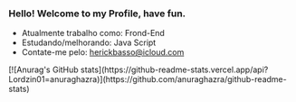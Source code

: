 ### Hello! Welcome to my Profile, have fun.

- Atualmente trabalho como: Frond-End
- Estudando/melhorando: Java Script
- Contate-me pelo: herickbasso@icloud.com
  
<div>
  [![Anurag's GitHub stats](https://github-readme-stats.vercel.app/api?Lordzin01=anuraghazra)](https://github.com/anuraghazra/github-readme-stats)
</div>
